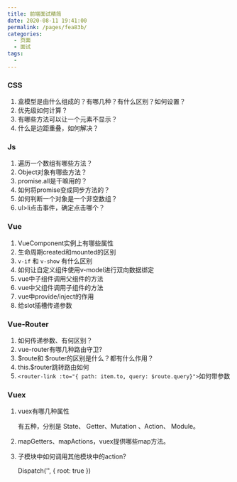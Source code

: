 ```yaml
---
title: 前端面试精简
date: 2020-08-11 19:41:00
permalink: /pages/fea83b/
categories: 
  - 页面
  - 面试
tags: 
  - 
---
```

### CSS

1. 盒模型是由什么组成的？有哪几种？有什么区别？如何设置？
2. 优先级如何计算？
3. 有哪些方法可以让一个元素不显示？
4. 什么是边距重叠，如何解决？



### Js

1. 遍历一个数组有哪些方法？
2. Object对象有哪些方法？
3. promise.all是干嘛用的？
4. 如何将promise变成同步方法的？
5. 如何判断一个对象是一个非空数组？
6. ul>li点击事件，确定点击哪个？

### Vue

1. VueComponent实例上有哪些属性
2. 生命周期created和mounted的区别
3.  `v-if` 和 `v-show` 有什么区别
4. 如何让自定义组件使用v-model进行双向数据绑定
5. vue中子组件调用父组件的方法
6. vue中父组件调用子组件的方法
7. vue中provide/inject的作用
8. 给slot插槽传递参数



### Vue-Router

1. 如何传递参数、有何区别？
2. vue-router有哪几种路由守卫?
3. $route和 $router的区别是什么？都有什么作用？
4. this.$router跳转路由如何
5. `<router-link :to="{ path: item.to, query: $route.query}">`如何带参数



### Vuex

1. vuex有哪几种属性

   有五种，分别是 State、 Getter、Mutation 、Action、 Module。

2. mapGetters、mapActions，vuex提供哪些map方法。

3. 子模块中如何调用其他模块中的action?

   Dispatch('', { root: true })